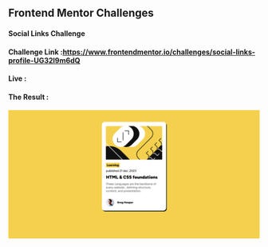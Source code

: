 ## Frontend Mentor Challenges

#### Social Links Challenge 

#### Challenge Link :https://www.frontendmentor.io/challenges/social-links-profile-UG32l9m6dQ

#### Live : 

#### The Result :

![alt text](result.png)
